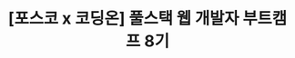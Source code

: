 ---
layout: tag-list
type: tag
title: '[포스코 x 코딩온] 풀스택 웹 개발자 부트캠프 8기'
slug: '[포스코 x 코딩온] 풀스택 웹 개발자 부트캠프 8기'
category: study
sidebar: false
order: 4
description: >
   [포스코 X 코딩온] 풀스택 웹 개발자 부트캠프 8기 회고록
---